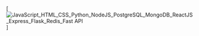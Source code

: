 [![JavaScript_HTML_CSS_Python_NodeJS_PostgreSQL_MongoDB_ReactJS_Express_Flask_Redis_Fast API](https://pimp-my-readme-next.vercel.app/api/technology?technology=JavaScript_HTML_CSS_Python_NodeJS_PostgreSQL_MongoDB_ReactJS_Express_Flask_Redis_Fast%20API)]
